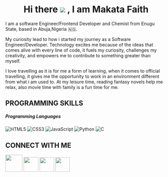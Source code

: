 # <h1 align = 'center'> Hi there ![](https://user-images.githubusercontent.com/18350557/176309783-0785949b-9127-417c-8b55-ab5a4333674e.gif) , I am Makata Faith </h1>

<p>
  I am a software Engineer/Frontend Developer and Chemist from Enugu State, based in Abuja,Nigeria 🇳🇬.
</p>

<p>
  My curiosity lead to how i started my journey as a Software Engineer/Developer. Technology excites me because of the ideas that comes alive with every line of code, it fuels my curiosity, challenges my creativity, and empowers me to contribute to something greater than myself. 
</p>
<p>
  I love travelling as it is for me a form of learning, when it comes to official travelling, it gives me the opportunity to work in an environment different from what i am used to. At my leisure time, reading fantasy novels help me relax, also movie time with family is a fun time for me.
</p>

## PROGRAMMING SKILLS
  
  <h5>Programming Languages</h5>
<p>
  <img alt="HTML5" src="https://img.shields.io/badge/html5%20-%23E34F26.svg?&style=for-the-badge&logo=html5&logoColor=white"/>
  <img alt="CSS3" src="https://img.shields.io/badge/css3%20-%231572B6.svg?&style=for-the-badge&logo=css3&logoColor=white"/>
  <img alt="JavaScript" src="https://img.shields.io/badge/javascript%20-%23323330.svg?&style=for-the-badge&logo=javascript&logoColor=%23F7DF1E"/>
  <img alt="Python" src="https://img.shields.io/badge/python%20-%2314354C.svg?&style=for-the-badge&logo=python&logoColor=white"/>
  <img alt="C" src="https://img.shields.io/badge/c%20-%2300599C.svg?&style=for-the-badge&logo=c&logoColor=white"/>
</p>

## CONNECT WITH ME

<p align="left">
  <a href="https://www.linkedin.com/in/faith-ogechi/" target="_blank" rel="noreferrer"><img src="https://www.freepnglogos.com/uploads/linkedin-in-logo-png-1.png" width="53" height="53" /></a>
  <a href="https://x.com/ogechi_mak?t=1iniqPAKGaN4U21bRxxnaQ&s=09" target="_blank" rel="noreferrer"><img src="https://raw.githubusercontent.com/danielcranney/readme-generator/main/public/icons/socials/twitter.svg" width="46" height="46" /></a>
 <a href="https://web.facebook.com/ogechi.faith.7399" target="_blank" rel="noreferrer"><img src="https://image.similarpng.com/very-thumbnail/2020/04/Popular-facebook-Logo-png.png" width="45" height="45" /></a>
<a href="https://www.instagram.com/ogechi_rity/" target="_blank" rel="noreferrer"><img src="https://encrypted-tbn0.gstatic.com/images?q=tbn:ANd9GcQ5o4dzUyl3y50pHSzbPCMSjnipkbgDnKVtZQ&s" width="45" height="45" /></a>
</p>
